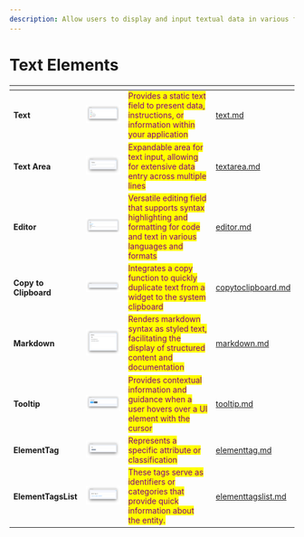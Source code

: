 ```yaml
---
description: Allow users to display and input textual data in various forms.
---
```


# Text Elements

<table data-card-size="large" data-view="cards"><thead><tr><th></th><th></th><th></th><th data-hidden data-card-target data-type="content-ref"></th></tr></thead><tbody><tr><td><strong>Text</strong></td><td><img src="../../../.gitbook/assets/widgets-Text.png" alt=""></td><td><mark style="color:purple;">Provides a static text field to present data, instructions, or information within your application</mark></td><td><a href="text.md">text.md</a></td></tr><tr><td><strong>Text Area</strong></td><td><img src="../../../.gitbook/assets/widget-text-area.png" alt=""></td><td><mark style="color:purple;">Expandable area for text input, allowing for extensive data entry across multiple lines</mark></td><td><a href="textarea.md">textarea.md</a></td></tr><tr><td><strong>Editor</strong></td><td><img src="../../../.gitbook/assets/image (6).png" alt=""></td><td><mark style="color:purple;">Versatile editing field that supports syntax highlighting and formatting for code and text in various languages and formats</mark></td><td><a href="editor.md">editor.md</a></td></tr><tr><td><strong>Copy to Clipboard</strong></td><td><img src="../../../.gitbook/assets/widgets-CopyToClipboard.png" alt=""></td><td><mark style="color:purple;">Integrates a copy function to quickly duplicate text from a widget to the system clipboard</mark></td><td><a href="copytoclipboard.md">copytoclipboard.md</a></td></tr><tr><td><strong>Markdown</strong></td><td><img src="../../../.gitbook/assets/widgets-Markdown.png" alt=""></td><td><mark style="color:purple;">Renders markdown syntax as styled text, facilitating the display of structured content and documentation</mark></td><td><a href="markdown.md">markdown.md</a></td></tr><tr><td><strong>Tooltip</strong></td><td><img src="../../../.gitbook/assets/tooltip.png" alt=""></td><td><mark style="color:purple;">Provides contextual information and guidance when a user hovers over a UI element with the cursor</mark></td><td><a href="tooltip.md">tooltip.md</a></td></tr><tr><td><strong>ElementTag</strong></td><td><img src="../../../.gitbook/assets/image (10).png" alt="" data-size="original"></td><td><mark style="color:purple;">Represents a specific attribute or classification</mark></td><td><a href="elementtag.md">elementtag.md</a></td></tr><tr><td><strong>ElementTagsList</strong></td><td><img src="../../../.gitbook/assets/image (1) (1).png" alt="" data-size="original"></td><td><mark style="color:purple;">These tags serve as identifiers or categories that provide quick information about the entity.</mark></td><td><a href="elementtagslist.md">elementtagslist.md</a></td></tr></tbody></table>
